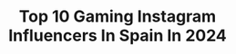 ---
title: Top 10 Gaming Instagram Influencers In Spain In 2024
description: >-
  Find top gaming Instagram influencers in Spain in 2024. Most popular hashtags: #gamer #gaming #gamingsetup #playstation5.
platform: Instagram
hits: 51
text_top: See the best Instagram influencers on inBeat.
text_bottom: Our search engine holds 51 Instagram influencers like this in Spain for you to work with.
profiles:
  - username: "alessaberry"
    fullname: >-
      Alessa Berry
    bio: >-
      Not your average Makeup Artist 💕 Conviértete en una fresita 🍓 Tutoriales | Lifestyle | Anime | Gaming
    location: "Spain"
    followers: 34972
    engagement: 401
    commentsToLikes: 0.043134
    id: ck55join6xfog0i112jllj7m8
    verified: false
    hashtags: "#pinkhair, #hotgirlsummer, #malaga, #fantasy"
  - username: "viennemarly"
    fullname: >-
      𝙑𝙞𝙚𝙣𝙣𝙚 𝙈𝙖𝙧𝙡𝙮
    bio: >-
      🌻 Mom & wife 🤎 TikTok: viennemarly (114K) 🍋 Fitness & nutrition coach 🌿 Gaming, fitness & spirituality
    location: "Spain"
    followers: 71569
    engagement: 352
    commentsToLikes: 0.014675
    id: ck55lo2ft21410i11azonggdo
    verified: false
    hashtags: "#ps5, #hogwartslegacy, #gaming, #gamer"
  - username: "ghattaxtasis"
    fullname: >-
      GHATTA
    bio: >-
      🎮Twitch Partner 25k 🎶#TikTok 850k// Fb 130k💙 📍#Barcelona / #Costabrava #moda #fashion #gaming
    location: "Spain"
    followers: 111289
    engagement: 270
    commentsToLikes: 0.021533
    id: ck13bvg4vxbvf0i19ppvdabj0
    verified: false
    hashtags: "#outfitoftheday, #fashion, #modeling, #hairstyle"
  - username: "charlynighter"
    fullname: >-
      Charly
    bio: >-
      🇪🇸 | 🇺🇸 ᴇꜱᴘ/ᴇɴɢ 👔 | Fundador y CEO de @rift_agency 🎮 | Esports & Gaming 🕹 | @twitch & @discord partner 🎥 | Trabajo con los mejores influencers
    location: "Spain"
    followers: 29134
    engagement: 404
    commentsToLikes: 0.055415
    id: ck5hctw8njy6w0i11b7vu8u9g
    verified: false
    hashtags: "#gamingrig, #gamingsetups, #smallstreamer, #gamerlife"
  - username: "kronnomc"
    fullname: >-
      K R O N N OㅤZ O M B E R  💀❤
    bio: >-
      Bussines contact: mynameis.kronno@gmail.com ✉ Code 25% : Kronnoxhaze 🕶 Stream on Facebook Gaming 🔵👇🏻
    location: "Spain"
    followers: 857626
    engagement: 228
    commentsToLikes: 0.014148
    id: ck15ql4kg3d0t0i19c64yhgqc
    verified: true
    hashtags: "#sientopena, #43, #15, #14"
  - username: "joserealart"
    fullname: >-
      Jose Real Art
    bio: >-
      Commissions Closed Spanish artist , gaming addict, avid comic reader and music fueled creature. #comicbookartist #comicart #comicbookartwork
    location: "Spain"
    followers: 21607
    engagement: 1138
    commentsToLikes: 0.027395
    id: ck5zzn7b5c1z10i14f18k27vr
    verified: false
    hashtags: "#venom, #fanartdrawing, #xmen, #xmenfanart"
  - username: "frakergame"
    fullname: >-
      Marc Sanfiz
    bio: >-
      👾 Ps5 / Switch / Xbox Series 👾 PR: frakergame@gmail.com 👾 🇪🇸🇬🇧🇺🇸
    location: "Spain"
    followers: 52069
    engagement: 139
    commentsToLikes: 0.041040
    id: ck13cd9pezscq0i19yew7knrv
    verified: false
    hashtags: "#nintendoswitch, #gamingroom, #pokemon, #nintendoswitchlite"
  - username: "_estrellasolis"
    fullname: >-
      E S T R E L L A  ✨ S O L Í S
    bio: >-
      📍 : Madrid ✨ : Actriz • Presentadora • Streamer 📧 : holaestrellasolis@gmail.com 🔥 : PATRONADELMAL - código tienda Epic|Fortnite 🧿 . 🎬 . 🐶 . 🎮 . ✈️
    location: "Spain"
    followers: 71200
    engagement: 117
    commentsToLikes: 0.019124
    id: ck5q0j6lh69330i118cku2nq3
    verified: false
    hashtags: "#actress, #twitch, #makeup, #photoshoot"
  - username: "javigeek"
    fullname: >-
      Javi Geek
    bio: >-
      📫 javigeek@hotmail.com 👾 Games & Geek 🎮 Unboxings & Leds ❤️ Tech Lover
    location: "Spain"
    followers: 460206
    engagement: 47
    commentsToLikes: 0.038407
    id: ck0w4hht8yldk0i19txxi0xjh
    verified: false
    hashtags: "#gamingsetups, #gameroomdecor, #pcsetup, #pcsetups"
  - username: "barrygamer"
    fullname: >-
      Barry ⚡️
    bio: >-
      ▪️29 | Spain ▪️Gaming, boardgames, tv shows, anime, figures and plants 🌱 #gamebusters
    location: "Spain"
    followers: 8767
    engagement: 21
    commentsToLikes: 0.005426
    id: ck6tkzw0z5pyf0j71916opalh
    verified: false
    hashtags: "#gamenight, #gamer, #gon, #naruto"
---